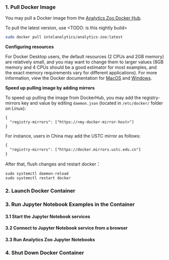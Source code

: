 ### **1. Pull Docker Image**

You may pull a Docker image from the  [Analytics Zoo Docker Hub](https://hub.docker.com/r/intelanalytics/analytics-zoo).

To pull the latest version, use <TODO: is this nightly build>
```bash
sudo docker pull intelanalytics/analytics-zoo:latest
```

**Configuring resources**

For Docker Desktop users, the default resources (2 CPUs and 2GB memory) are relatively small, and you may want to change them to larger values (8GB memory and 4 CPUs should be a good estimator for most examples, and the exact memory requirements vary for different applications). For more information, view the Docker documentation for [MacOS](https://docs.docker.com/docker-for-mac/#resources) and [Windows](https://docs.docker.com/docker-for-windows/#resources).

**Speed up pulling image by adding mirrors**

To speed up pulling the image from DockerHub, you may add the registry-mirrors key and value by editing `daemon.json` (located in `/etc/docker/` folder on Linux):
```
{
  "registry-mirrors": ["https://<my-docker-mirror-host>"]
}
```
For instance, users in China may add the USTC mirror as follows:
```
{
  "registry-mirrors": ["https://docker.mirrors.ustc.edu.cn"]
}
```


After that, flush changes and restart docker：

```
sudo systemctl daemon-reload
sudo systemctl restart docker
```

### **2. Launch Docker Container**

### **3. Run Jupyter Notebook Examples in the Container**

#### **3.1 Start the Jupyter Notebook services**

#### **3.2 Connect to Jupyter Notebook service from a browser**

#### **3.3 Run Analytics Zoo Jupyter Notebooks**

### **4. Shut Down Docker Container**
